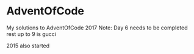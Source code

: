 # AdventOfCode
My solutions to AdventOfCode 2017
Note:
  Day 6 needs to be completed
 rest up to 9 is gucci

 2015 also started
